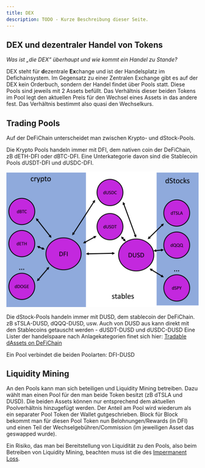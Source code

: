 ```yaml
---
title: DEX
description: TODO - Kurze Beschreibung dieser Seite.
---
```


##  DEX und dezentraler Handel von Tokens

*Was ist „die DEX“ überhaupt und wie kommt ein Handel zu Stande?*

DEX steht für **d**ezentrale **Ex**change und ist der Handelsplatz im Defichainsystem. Im Gegensatz zu einer Zentralen Exchange gibt es auf der DEX kein Orderbuch, sondern der Handel findet über Pools statt. Diese Pools sind jeweils mit 2 Assets befüllt. Das Verhältnis dieser beiden Tokens im Pool legt den aktuellen Preis für den Wechsel eines Assets in das andere fest. Das Verhältnis bestimmt also quasi den Wechselkurs.

## Trading Pools

Auf der DeFiChain unterscheidet man zwischen Krypto- und dStock-Pools.

Die Krypto Pools handeln immer mit DFI, dem nativen coin der DeFiChain, zB dETH-DFI oder dBTC-DFI. Eine Unterkategorie davon sind die Stablecoin Pools dUSDT-DFI und dUSDC-DFI.

![](../media/dex_DE_pool-pairs.png)

Die dStock-Pools handeln immer mit DUSD, dem stablecoin der DeFiChain. zB sTSLA-DUSD, dQQQ-DUSD, usw. Auch von DUSD aus kann direkt mit den Stablecoins getauscht werden - dUSDT-DUSD und dUSDC-DUSD Eine Lister der handelspaare nach Anlagekategorien finet sich hier: [Tradable dAssets on DeFiChain](./Tradable_dAssets_on_DeFiChain.md)

Ein Pool verbindet die beiden Poolarten: DFI-DUSD

## Liquidity Mining

An den Pools kann man sich beteiligen und Liquidity Mining betreiben. Dazu wählt man einen Pool für den man beide Token besitzt (zB dTSLA und DUSD). Die beiden Assets können nur entsprechend dem aktuellen Poolverhältnis hinzugefügt werden. Der Anteil am Pool wird wiederum als ein separater Pool Token der Wallet gutgeschrieben. Block für Block bekommt man für diesen Pool Token nun Belohnungen/Rewards (in DFI) und einen Teil der Wechselgebühren/Commission (im jeweiligen Asset das geswapped wurde).

Ein Risiko, das man bei Bereitstellung von Liquidität zu den Pools, also beim Betreiben von Liquidity Mining, beachten muss ist die des [Impermanent Loss](./Impermanent_Loss.md).
